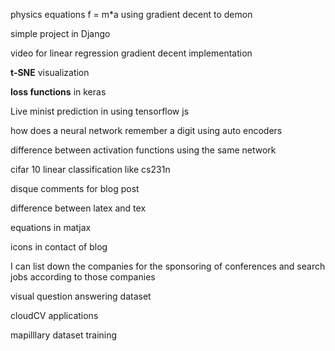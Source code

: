

physics equations f = m*a using gradient decent to demon

simple project in Django

video for linear regression gradient decent implementation

**t-SNE** visualization

**loss functions** in keras

Live minist prediction in using tensorflow js

how does a neural network remember a digit using auto encoders

difference between activation functions using the same network

cifar 10 linear classification like cs231n

disque comments for blog post

difference between latex and tex

equations in matjax

icons in contact of blog

I can list down the companies for the sponsoring of conferences and search jobs according to those companies

visual question answering dataset

cloudCV applications


mapilllary dataset training 